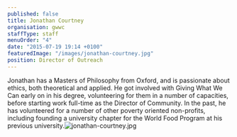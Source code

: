 ```yaml
---
published: false
title: Jonathan Courtney
organisation: gwwc
staffType: staff
menuOrder: "4"
date: "2015-07-19 19:14 +0100"
featuredImage: "/images/jonathan-courtney.jpg"
position: Director of Outreach
---
```


Jonathan has a Masters of Philosophy from Oxford, and is passionate about ethics, both theoretical and applied. He got involved with Giving What We Can early on in his degree, volunteering for them in a number of capacities, before starting work full-time as the Director of Community. In the past, he has volunteered for a number of other poverty oriented non-profits, including founding a university chapter for the World Food Program at his previous university.![jonathan-courtney.jpg]({{site.baseurl}}/src/images/jonathan-courtney.jpg)
